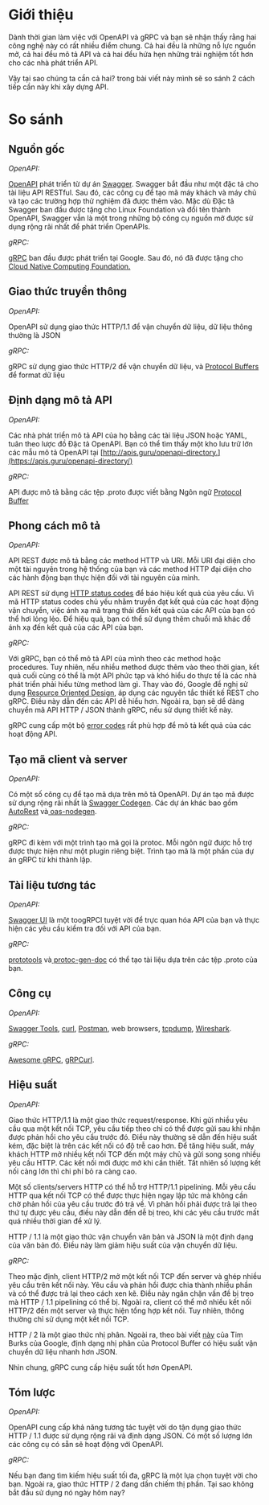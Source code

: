 # Giới thiệu
Dành thời gian làm việc với OpenAPI và gRPC và bạn sẽ nhận thấy rằng hai công nghệ này có rất nhiều điểm chung. 
Cả hai đều là những nỗ lực nguồn mở, cả hai đều mô tả API và cả hai đều hứa hẹn những trải nghiệm tốt hơn cho các nhà phát triển API. 

Vậy tại sao chúng ta cần cả hai? trong bài viết này mình sẽ so sánh 2 cách tiếp cần này khi xây dựng API.
# So sánh
## Nguồn gốc
*OpenAPI:*

[OpenAPI](https://www.openapis.org/) phát triển từ dự án [Swagger](https://swagger.io/). Swagger bắt đầu như một đặc tả cho tài liệu API RESTful. Sau đó, các công cụ để tạo mã máy khách và máy chủ và tạo các trường hợp thử nghiệm đã được thêm vào. Mặc dù Đặc tả Swagger ban đầu được tặng cho Linux Foundation và đổi tên thành OpenAPI, Swagger vẫn là một trong những bộ công cụ nguồn mở được sử dụng rộng rãi nhất để phát triển OpenAPIs. 

*gRPC:*

[gRPC](https://grpc.io/) ban đầu được phát triển tại Google. Sau đó, nó đã được tặng cho [Cloud Native Computing Foundation.](https://www.cncf.io/)
## Giao thức truyền thông 
*OpenAPI:*

OpenAPI sử dụng giao thức HTTP/1.1 để vận chuyển dữ liệu, dữ liệu thông thường là JSON

*gRPC:*

gRPC sử dụng giao thức HTTP/2 để vận chuyển dữ liệu, và  [Protocol Buffers](https://developers.google.com/protocol-buffers/) để format dữ liệu

## Định dạng mô tả API
*OpenAPI:*

Các nhà phát triển mô tả API của họ bằng các tài liệu JSON hoặc YAML, tuân theo lược đồ Đặc tả OpenAPI. Bạn có thể tìm thấy một kho lưu trữ lớn các mẫu mô tả OpenAPI  tại [http://apis.guru/openapi-directory.](https://apis.guru/openapi-directory/) 

*gRPC:*

API được mô tả bằng các tệp .proto được viết bằng Ngôn ngữ [Protocol Buffer](https://developers.google.com/protocol-buffers/docs/proto3)


## Phong cách mô tả 
*OpenAPI:*

API REST được mô tả bằng các method HTTP và URI. Mỗi URI đại diện cho một tài nguyên trong hệ thống của bạn và các method HTTP đại diện cho các hành động bạn thực hiện đối với tài nguyên của mình.

API REST  sử dụng [HTTP status codes](https://www.w3.org/Protocols/rfc2616/rfc2616-sec10.html) để báo hiệu kết quả của yêu cầu. Vì mã HTTP status codes chủ yếu nhằm truyền đạt kết quả của các hoạt động vận chuyển, việc ánh xạ mã trạng thái đến kết quả của các API của bạn có thể hơi lỏng lẻo. Để hiệu quả, bạn có thể sử dụng thêm chuổi mã khác để ánh xạ đến kết quả của các API của bạn.

*gRPC:*

Với gRPC, bạn có thể mô tả API của mình theo các method hoặc procedures. Tuy nhiên, nếu nhiều method được thêm vào theo thời gian, kết quả cuối cùng có thể là một API phức tạp và khó hiểu do thực tế là các nhà phát triển phải hiểu từng method làm gì. Thay vào đó, Google đề nghị sử dụng [Resource Oriented Design](https://cloud.google.com/apis/design/resources), áp dụng các nguyên tắc thiết kế REST cho gRPC. Điều này dẫn đến các API dễ hiểu hơn. Ngoài ra, bạn sẽ dể dàng chuyển mã API HTTP / JSON thành gRPC, nếu sử dụng thiết kế này.

gRPC cung cấp một bộ [error codes](https://godoc.org/google.golang.org/grpc/codes) rất phù hợp để mô tả kết quả của các hoạt động API.


## Tạo mã client và server
*OpenAPI:*

Có một số công cụ để tạo mã dựa trên mô tả OpenAPI. Dự án tạo mã được sử dụng rộng rãi nhất là [Swagger Codegen](https://swagger.io/tools/swagger-codegen/). Các dự án khác bao gồm [AutoRest](https://github.com/Azure/autorest) và[ oas-nodegen](https://github.com/capitalone/oas-nodegen). 

*gRPC:*

gRPC đi kèm với một trình tạo mã gọi là protoc. Mỗi ngôn ngữ được hỗ trợ được thực hiện như một plugin riêng biệt. Trình tạo mã là một phần của dự án gRPC từ khi thành lập. 


## Tài liệu tương tác
*OpenAPI:*

[Swagger UI](https://swagger.io/tools/swagger-ui/) là một toogRPCl tuyệt vời để trực quan hóa API của bạn và thực hiện các yêu cầu kiểm tra đối với API của bạn. 

*gRPC:*

[prototools](https://github.com/sourcegraph/prototools) và[ protoc-gen-doc](https://github.com/pseudomuto/protoc-gen-doc) có thể tạo tài liệu dựa trên các tệp .proto của bạn.


## Công cụ
*OpenAPI:*

[Swagger Tools](https://swagger.io/), [curl](https://curl.haxx.se/), [Postman](https://www.getpostman.com/), web browsers, [tcpdump](https://www.tcpdump.org/), [Wireshark](https://www.wireshark.org/).

*gRPC:*

[Awesome gRPC](https://github.com/grpc-ecosystem/awesome-grpc), [gRPCurl](https://github.com/fullstorydev/grpcurl).


## Hiệu suất
*OpenAPI:*

Giao thức HTTP/1.1 là một giao thức request/response. Khi gửi nhiều yêu cầu qua một kết nối TCP, yêu cầu tiếp theo chỉ có thể được gửi sau khi nhận được phản hồi cho yêu cầu trước đó. Điều này thường sẽ dẫn đến hiệu suất kém, đặc biệt là trên các kết nối có độ trễ cao hơn. Để tăng hiệu suất, máy khách HTTP mở nhiều kết nối TCP đến một máy chủ và gửi song song nhiều yêu cầu HTTP. Các kết nối mới được mở khi cần thiết. Tất nhiên số lượng kết nối càng lớn thì chi phí bỏ ra càng cao. 

Một số clients/servers HTTP có thể hỗ trợ HTTP/1.1 pipelining. Mỗi yêu cầu HTTP qua kết nối TCP có thể được thực hiện ngay lập tức mà không cần chờ phản hồi của yêu cầu trước đó trả về. Vì phản hồi phải được trả lại theo thứ tự được yêu cầu, điều này dẫn đến dễ bị treo, khi các yêu cầu trước mất quá nhiều thời gian để xử lý. 

HTTP / 1.1 là một giao thức vận chuyển văn bản và JSON là một định dạng của văn bản đó. Điều này làm giảm hiệu suất của vận chuyển dữ liệu.

*gRPC:*

Theo mặc định, client HTTP/2 mở một kết nối TCP đến server và ghép nhiều yêu cầu trên kết nối này. Yêu cầu và phản hồi được chia thành nhiều phần và có thể được trả lại theo cách xen kẽ. Điều này ngăn chặn vấn đề bị treo mà HTTP / 1.1 pipelining có thể bị. Ngoài ra, client có thể mở nhiều kết nối HTTP/2 đến một server và thực hiện tổng hợp kết nối. Tuy nhiên, thông thường chỉ sử dụng một kết nối TCP. 

HTTP / 2 là một giao thức nhị phân. Ngoài ra, theo bài viết [này](https://medium.com/apis-and-digital-transformation/openapi-and-grpc-side-by-side-b6afb08f75ed) của Tim Burks của Google, định dạng nhị phân của Protocol Buffer có hiệu suất vận chuyển dữ liệu nhanh hơn JSON. 

Nhìn chung, gRPC cung cấp hiệu suất tốt hơn OpenAPI.



## Tóm lược
*OpenAPI:*

OpenAPI cung cấp khả năng tương tác tuyệt vời do tận dụng giao thức HTTP / 1.1 được sử dụng rộng rãi và định dạng JSON. Có một số lượng lớn các công cụ có sẵn sẽ hoạt động với OpenAPI.

*gRPC:*

Nếu bạn đang tìm kiếm hiệu suất tối đa, gRPC là một lựa chọn tuyệt vời cho bạn. Ngoài ra, giao thức HTTP / 2 đang dần chiếm thị phần. Tại sao không bắt đầu sử dụng nó ngày hôm nay?